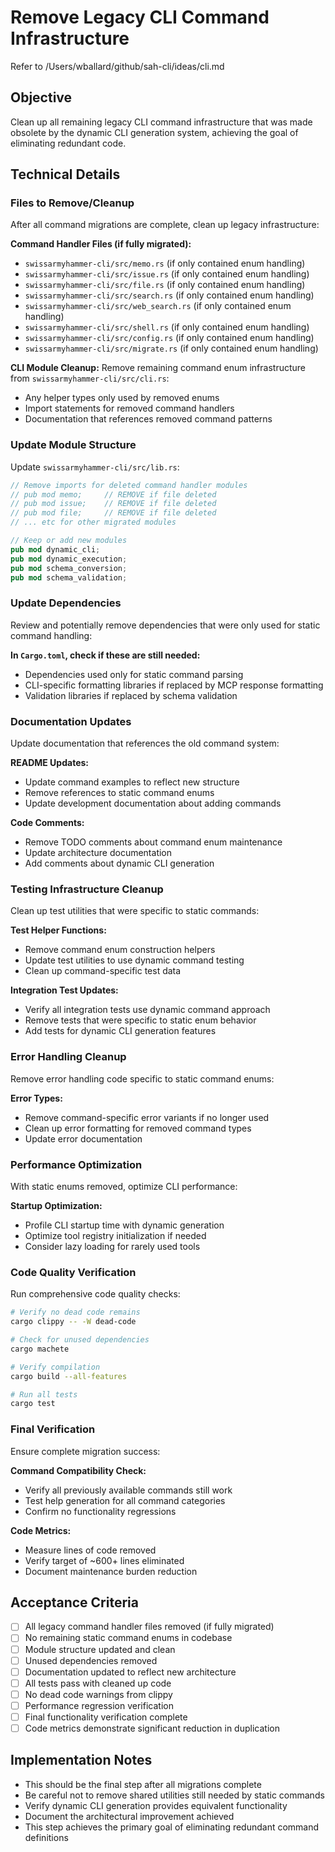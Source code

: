 # Remove Legacy CLI Command Infrastructure

Refer to /Users/wballard/github/sah-cli/ideas/cli.md

## Objective
Clean up all remaining legacy CLI command infrastructure that was made obsolete by the dynamic CLI generation system, achieving the goal of eliminating redundant code.

## Technical Details

### Files to Remove/Cleanup
After all command migrations are complete, clean up legacy infrastructure:

**Command Handler Files (if fully migrated):**
- `swissarmyhammer-cli/src/memo.rs` (if only contained enum handling)
- `swissarmyhammer-cli/src/issue.rs` (if only contained enum handling)  
- `swissarmyhammer-cli/src/file.rs` (if only contained enum handling)
- `swissarmyhammer-cli/src/search.rs` (if only contained enum handling)
- `swissarmyhammer-cli/src/web_search.rs` (if only contained enum handling)
- `swissarmyhammer-cli/src/shell.rs` (if only contained enum handling)
- `swissarmyhammer-cli/src/config.rs` (if only contained enum handling)
- `swissarmyhammer-cli/src/migrate.rs` (if only contained enum handling)

**CLI Module Cleanup:**
Remove remaining command enum infrastructure from `swissarmyhammer-cli/src/cli.rs`:
- Any helper types only used by removed enums
- Import statements for removed command handlers
- Documentation that references removed command patterns

### Update Module Structure
Update `swissarmyhammer-cli/src/lib.rs`:

```rust
// Remove imports for deleted command handler modules
// pub mod memo;     // REMOVE if file deleted
// pub mod issue;    // REMOVE if file deleted  
// pub mod file;     // REMOVE if file deleted
// ... etc for other migrated modules

// Keep or add new modules
pub mod dynamic_cli;
pub mod dynamic_execution; 
pub mod schema_conversion;
pub mod schema_validation;
```

### Update Dependencies
Review and potentially remove dependencies that were only used for static command handling:

**In `Cargo.toml`, check if these are still needed:**
- Dependencies used only for static command parsing
- CLI-specific formatting libraries if replaced by MCP response formatting
- Validation libraries if replaced by schema validation

### Documentation Updates
Update documentation that references the old command system:

**README Updates:**
- Update command examples to reflect new structure
- Remove references to static command enums
- Update development documentation about adding commands

**Code Comments:**
- Remove TODO comments about command enum maintenance
- Update architecture documentation
- Add comments about dynamic CLI generation

### Testing Infrastructure Cleanup
Clean up test utilities that were specific to static commands:

**Test Helper Functions:**
- Remove command enum construction helpers
- Update test utilities to use dynamic command testing
- Clean up command-specific test data

**Integration Test Updates:**
- Verify all integration tests use dynamic command approach
- Remove tests that were specific to static enum behavior
- Add tests for dynamic CLI generation features

### Error Handling Cleanup
Remove error handling code specific to static command enums:

**Error Types:**
- Remove command-specific error variants if no longer used
- Clean up error formatting for removed command types
- Update error documentation

### Performance Optimization
With static enums removed, optimize CLI performance:

**Startup Optimization:**
- Profile CLI startup time with dynamic generation
- Optimize tool registry initialization if needed
- Consider lazy loading for rarely used tools

### Code Quality Verification
Run comprehensive code quality checks:

```bash
# Verify no dead code remains
cargo clippy -- -W dead-code

# Check for unused dependencies  
cargo machete

# Verify compilation
cargo build --all-features

# Run all tests
cargo test
```

### Final Verification
Ensure complete migration success:

**Command Compatibility Check:**
- Verify all previously available commands still work
- Test help generation for all command categories
- Confirm no functionality regressions

**Code Metrics:**
- Measure lines of code removed
- Verify target of ~600+ lines eliminated
- Document maintenance burden reduction

## Acceptance Criteria
- [ ] All legacy command handler files removed (if fully migrated)
- [ ] No remaining static command enums in codebase
- [ ] Module structure updated and clean
- [ ] Unused dependencies removed
- [ ] Documentation updated to reflect new architecture
- [ ] All tests pass with cleaned up code
- [ ] No dead code warnings from clippy
- [ ] Performance regression verification
- [ ] Final functionality verification complete
- [ ] Code metrics demonstrate significant reduction in duplication

## Implementation Notes
- This should be the final step after all migrations complete
- Be careful not to remove shared utilities still needed by static commands
- Verify dynamic CLI generation provides equivalent functionality
- Document the architectural improvement achieved
- This step achieves the primary goal of eliminating redundant command definitions